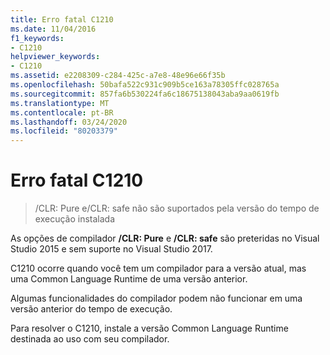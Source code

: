 ```yaml
---
title: Erro fatal C1210
ms.date: 11/04/2016
f1_keywords:
- C1210
helpviewer_keywords:
- C1210
ms.assetid: e2208309-c284-425c-a7e8-48e96e66f35b
ms.openlocfilehash: 50bafa522c931c909b5ce163a78305ffc028765a
ms.sourcegitcommit: 857fa6b530224fa6c18675138043aba9aa0619fb
ms.translationtype: MT
ms.contentlocale: pt-BR
ms.lasthandoff: 03/24/2020
ms.locfileid: "80203379"
---
```

# <a name="fatal-error-c1210"></a>Erro fatal C1210

> /CLR: Pure e/CLR: safe não são suportados pela versão do tempo de execução instalada

As opções de compilador **/CLR: Pure** e **/CLR: safe** são preteridas no Visual Studio 2015 e sem suporte no Visual Studio 2017.

C1210 ocorre quando você tem um compilador para a versão atual, mas uma Common Language Runtime de uma versão anterior.

Algumas funcionalidades do compilador podem não funcionar em uma versão anterior do tempo de execução.

Para resolver o C1210, instale a versão Common Language Runtime destinada ao uso com seu compilador.
